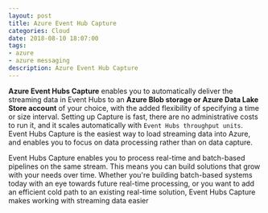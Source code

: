 ```yaml
---
layout: post
title: Azure Event Hub Capture
categories: Cloud
date: 2018-08-10 18:07:00
tags:
- azure
- azure messaging
description: Azure Event Hub Capture 
---
```

**Azure Event Hubs Capture** enables you to automatically deliver the streaming data in Event Hubs to an **Azure Blob storage or Azure Data Lake Store account** of your choice, with the added flexibility of specifying a time or size interval. Setting up Capture is fast, there are no administrative costs to run it, and it scales automatically with `Event Hubs throughput units`. Event Hubs Capture is the easiest way to load streaming data into Azure, and enables you to focus on data processing rather than on data capture.             

Event Hubs Capture enables you to process real-time and batch-based pipelines on the same stream. This means you can build solutions that grow with your needs over time. Whether you're building batch-based systems today with an eye towards future real-time processing, or you want to add an efficient cold path to an existing real-time solution, Event Hubs Capture makes working with streaming data easier             
